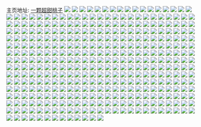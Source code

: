 主页地址: [一颗超甜桃子](https://weibo.com/u/1970873675) 
![](https://wx4.sinaimg.cn/mw2000/7579254bly1h9pdp9r5smj21jk2214nc.jpg) 
![](https://wx4.sinaimg.cn/mw2000/7579254bly1h9o7z4qol4j20ee098ta8.jpg) 
![](https://wx4.sinaimg.cn/mw2000/7579254bly1h9ndoghmr6j20wi135tvu.jpg) 
![](https://wx4.sinaimg.cn/mw2000/7579254bly1h9l69hcqj6j22802yo4qr.jpg) 
![](https://wx4.sinaimg.cn/mw2000/7579254bly1h9l69iul27j22c03401kz.jpg) 
![](https://wx4.sinaimg.cn/mw2000/7579254bly1h9l69loavij22c03404qr.jpg) 
![](https://wx4.sinaimg.cn/mw2000/7579254bly1h9l69k2y3wj22802yo7wj.jpg) 
![](https://wx4.sinaimg.cn/mw2000/7579254bly1h9l69bd9wbj22802yob2b.jpg) 
![](https://wx4.sinaimg.cn/mw2000/7579254bly1h9l69fl9djj22802you0z.jpg) 
![](https://wx4.sinaimg.cn/mw2000/7579254bly1h9k2tktsj7j20zo25642o.jpg) 
![](https://wx4.sinaimg.cn/mw2000/7579254bly1h9k2tkik7kj20zo25678d.jpg) 
![](https://wx4.sinaimg.cn/mw2000/7579254bly1h98hsln3q9j20u00u0wol.jpg) 
![](https://wx4.sinaimg.cn/mw2000/7579254bly1h91i71iy9ej20m80m8gmr.jpg) 
![](https://wx4.sinaimg.cn/mw2000/7579254bly1h91i71rzx0j20xc0xc79s.jpg) 
![](https://wx4.sinaimg.cn/mw2000/7579254bly1h91i71xsklj20xc0xcdju.jpg) 
![](https://wx4.sinaimg.cn/mw2000/7579254bly1h8kdsrxg5yj20wi12ygxn.jpg) 
![](https://wx4.sinaimg.cn/mw2000/7579254bly1h8hynq71iyj21jk223avt.jpg) 
![](https://wx4.sinaimg.cn/mw2000/7579254bly1h8cgtjqgk4j20zm0bzab3.jpg) 
![](https://wx4.sinaimg.cn/mw2000/7579254bly1h8cas0iqesj20zk24y1bb.jpg) 
![](https://wx4.sinaimg.cn/mw2000/7579254bly1h8cas1pnh5j20zo256e81.jpg) 
![](https://wx4.sinaimg.cn/mw2000/7579254bly1h8cas22in9j20zk1r8tdi.jpg) 
![](https://wx4.sinaimg.cn/mw2000/7579254bly1h80kvdaunoj21jk1wh4qp.jpg) 
![](https://wx4.sinaimg.cn/mw2000/7579254bly1h7vuhcdan2j21401z4n35.jpg) 
![](https://wx4.sinaimg.cn/mw2000/7579254bly1h79ez0zzzzj20zo256kg7.jpg) 
![](https://wx4.sinaimg.cn/mw2000/7579254bly1h76ln7l557j20r60xydli.jpg) 
![](https://wx4.sinaimg.cn/mw2000/7579254bly1h5yjq1bi0oj20xc0xcmz7.jpg) 
![](https://wx4.sinaimg.cn/mw2000/7579254bly1h5ab1gf022j22c0340b2a.jpg) 
![](https://wx4.sinaimg.cn/mw2000/7579254bly1h5ab1hbetij22c0340b2a.jpg) 
![](https://wx4.sinaimg.cn/mw2000/7579254bly1h5ab1fjxcfj22c0340e82.jpg) 
![](https://wx4.sinaimg.cn/mw2000/7579254bly1h5966sip8xj23402c0npe.jpg) 
![](https://wx4.sinaimg.cn/mw2000/7579254bly1h4o1zr9o4tj22yo2804qr.jpg) 
![](https://wx4.sinaimg.cn/mw2000/7579254bly1h4o1zsllmpj21zk1hohdt.jpg) 
![](https://wx4.sinaimg.cn/mw2000/7579254bly1h4o1zocnvsj21zk1honpd.jpg) 
![](https://wx4.sinaimg.cn/mw2000/7579254bly1h3x7wtgxrmj20v112vakk.jpg) 
![](https://wx4.sinaimg.cn/mw2000/7579254bly1h3x7wtr9elj20v112r7iy.jpg) 
![](https://wx4.sinaimg.cn/mw2000/7579254bly1h3x7wu4clij20v112pahw.jpg) 
![](https://wx4.sinaimg.cn/mw2000/7579254bly1h3x7wt7381j20v112sqcy.jpg) 
![](https://wx4.sinaimg.cn/mw2000/7579254bly1h3w5uo6ijmj23402c0qv6.jpg) 
![](https://wx4.sinaimg.cn/mw2000/7579254bly1h3pqisah7ej20ng0xc79u.jpg) 
![](https://wx4.sinaimg.cn/mw2000/7579254bly1h3pqisl7o4j20p00xcafu.jpg) 
![](https://wx4.sinaimg.cn/mw2000/7579254bly1h3kngv1eobj20ou0xcq7l.jpg) 
![](https://wx4.sinaimg.cn/mw2000/7579254bly1h3ezv5hfmuj21401hcdst.jpg) 
![](https://wx4.sinaimg.cn/mw2000/7579254bly1h2r945pyxgj233z2bzhdw.jpg) 
![](https://wx4.sinaimg.cn/mw2000/7579254bly1h2f7dum8g6j23402c07wl.jpg) 
![](https://wx4.sinaimg.cn/mw2000/7579254bly1h2f7dwurdlj23402c0kjn.jpg) 
![](https://wx4.sinaimg.cn/mw2000/7579254bly1h2f7dzh3i8j23402c0e84.jpg) 
![](https://wx4.sinaimg.cn/mw2000/7579254bly1h2f7e3xph2j23402c0e85.jpg) 
![](https://wx4.sinaimg.cn/mw2000/7579254bly1h2f7drxx5nj23402c07wl.jpg) 
![](https://wx4.sinaimg.cn/mw2000/7579254bly1h2f7e7nwdij23402c0kjq.jpg) 
![](https://wx4.sinaimg.cn/mw2000/7579254bly1h2f7ebdz7tj23402c0e85.jpg) 
![](https://wx4.sinaimg.cn/mw2000/7579254bly1h2f7ee79upj23402c0b2c.jpg) 
![](https://wx4.sinaimg.cn/mw2000/7579254bly1h2e80zm9orj20zk1bedou.jpg) 
![](https://wx4.sinaimg.cn/mw2000/7579254bly1h2amswdcihj20xj18ok11.jpg) 
![](https://wx4.sinaimg.cn/mw2000/7579254bly1h1zmh2k8nzj20zk0qmn2j.jpg) 
![](https://wx4.sinaimg.cn/mw2000/7579254bly1h1rrhd4nzej21be1be7st.jpg) 
![](https://wx4.sinaimg.cn/mw2000/7579254bly1h1fmve0j6mj20zk1be0tr.jpg) 
![](https://wx4.sinaimg.cn/mw2000/7579254bly1h1d44bw386j20sl0sp7d1.jpg) 
![](https://wx4.sinaimg.cn/mw2000/7579254bly1h192i9pup4j23402c07wj.jpg) 
![](https://wx4.sinaimg.cn/mw2000/7579254bly1h192iarrucj23402c0e82.jpg) 
![](https://wx4.sinaimg.cn/mw2000/7579254bly1h192ibtytej23402c0e83.jpg) 
![](https://wx4.sinaimg.cn/mw2000/7579254bly1h192idms7yj23402c0hdu.jpg) 
![](https://wx4.sinaimg.cn/mw2000/7579254bly1h192ierslmj23402c01kz.jpg) 
![](https://wx4.sinaimg.cn/mw2000/7579254bly1h192ig60fjj23402c0qv7.jpg) 
![](https://wx4.sinaimg.cn/mw2000/7579254bly1h192ihlbx4j23402c01kz.jpg) 
![](https://wx4.sinaimg.cn/mw2000/7579254bly1h192i8fb50j23402c0e82.jpg) 
![](https://wx4.sinaimg.cn/mw2000/7579254bly1h192iixv95j23402c0kjo.jpg) 
![](https://wx4.sinaimg.cn/mw2000/7579254bly1h0vxvwwxmyj20zk1beasz.jpg) 
![](https://wx4.sinaimg.cn/mw2000/7579254bly1h0aiftasvvj22c03401l0.jpg) 
![](https://wx4.sinaimg.cn/mw2000/7579254bly1h08cbqonf3j20tp186k1a.jpg) 
![](https://wx4.sinaimg.cn/mw2000/7579254bly1gykrvislvxj20o00xcjyq.jpg) 
![](https://wx4.sinaimg.cn/mw2000/7579254bly1gykrvigqzoj20o60xcdn1.jpg) 
![](https://wx4.sinaimg.cn/mw2000/7579254bly1gykrvj1a63j20lk0xcn3n.jpg) 
![](https://wx4.sinaimg.cn/mw2000/7579254bly1gxxihsdusuj21ba10246h.jpg) 
![](https://wx4.sinaimg.cn/mw2000/7579254bly1gwo4okponvj20u0140aii.jpg) 
![](https://wx4.sinaimg.cn/mw2000/7579254bly1gwo4om3q4gj20u01407b7.jpg) 
![](https://wx4.sinaimg.cn/mw2000/7579254bly1gwo4omty1tj21400u0wma.jpg) 
![](https://wx4.sinaimg.cn/mw2000/7579254bly1gwo4onzyvyj21400u0110.jpg) 
![](https://wx4.sinaimg.cn/mw2000/7579254bly1gwo4opbikmj21400u0aih.jpg) 
![](https://wx4.sinaimg.cn/mw2000/7579254bly1gwo4oq40bfj21400u0gt9.jpg) 
![](https://wx4.sinaimg.cn/mw2000/7579254bly1gwo4o7x4d4j21400u0agp.jpg) 
![](https://wx4.sinaimg.cn/mw2000/7579254bgy1gwl1hqbkyhj22bz340npe.jpg) 
![](https://wx4.sinaimg.cn/mw2000/7579254bly1gwg4852gi7j21400u0ti9.jpg) 
![](https://wx4.sinaimg.cn/mw2000/7579254bly1gwg485wwo6j21400u0tig.jpg) 
![](https://wx4.sinaimg.cn/mw2000/7579254bly1gwg484kcxbj21400u0qc8.jpg) 
![](https://wx4.sinaimg.cn/mw2000/7579254bly1gweht2m76mj22yo280u0y.jpg) 
![](https://wx4.sinaimg.cn/mw2000/7579254bly1gwehszkxvbj22yo2807wj.jpg) 
![](https://wx4.sinaimg.cn/mw2000/7579254bly1gvkzb7k363j21400u0dpp.jpg) 
![](https://wx4.sinaimg.cn/mw2000/0029nAh5ly1gvkzb804awj61400u07b002.jpg) 
![](https://wx4.sinaimg.cn/mw2000/0029nAh5ly1gvkzb8bq91j61400u0dqc02.jpg) 
![](https://wx4.sinaimg.cn/mw2000/0029nAh5ly1gv18wru6qbj61zk1hox6p02.jpg) 
![](https://wx4.sinaimg.cn/mw2000/0029nAh5ly1gv18wtvlxxj61zk1ho1ky02.jpg) 
![](https://wx4.sinaimg.cn/mw2000/0029nAh5ly1gv18wyl2nsj62802yo1kz02.jpg) 
![](https://wx4.sinaimg.cn/mw2000/7579254bly1gv18wpnqykj21ho1zkx6p.jpg) 
![](https://wx4.sinaimg.cn/mw2000/0029nAh5ly1guxbn63zeaj62uj24wkjm02.jpg) 
![](https://wx4.sinaimg.cn/mw2000/0029nAh5ly1guxbn81384j62yo280x6q02.jpg) 
![](https://wx4.sinaimg.cn/mw2000/0029nAh5ly1guxbn9p1d9j63402c0x6p02.jpg) 
![](https://wx4.sinaimg.cn/mw2000/0029nAh5ly1guxbnerj8nj63402c0u0x02.jpg) 
![](https://wx4.sinaimg.cn/mw2000/0029nAh5ly1guxbngjn7uj63402c0npd02.jpg) 
![](https://wx4.sinaimg.cn/mw2000/0029nAh5ly1guxbnctkdkj63402c04qq02.jpg) 
![](https://wx4.sinaimg.cn/mw2000/0029nAh5ly1guxbnijli4j63402c07wi02.jpg) 
![](https://wx4.sinaimg.cn/mw2000/0029nAh5ly1guxbn3nt8fj63402c0u0x02.jpg) 
![](https://wx4.sinaimg.cn/mw2000/0029nAh5ly1guxbnkpjbqj62c0340kjm02.jpg) 
![](https://wx4.sinaimg.cn/mw2000/0029nAh5ly1guwl48yzy0j60u015610q02.jpg) 
![](https://wx4.sinaimg.cn/mw2000/0029nAh5gy1guvtay5044j62c034phdv02.jpg) 
![](https://wx4.sinaimg.cn/mw2000/0029nAh5gy1guvt9d7ht0j63402c04qr02.jpg) 
![](https://wx4.sinaimg.cn/mw2000/0029nAh5gy1guvt9gnaf6j63402c0e8302.jpg) 
![](https://wx4.sinaimg.cn/mw2000/0029nAh5gy1guvt9kl5yqj63402c01kz02.jpg) 
![](https://wx4.sinaimg.cn/mw2000/0029nAh5gy1guvt9ntc2mj63402c0hdu02.jpg) 
![](https://wx4.sinaimg.cn/mw2000/0029nAh5gy1guvt9rp5soj63402c01kz02.jpg) 
![](https://wx4.sinaimg.cn/mw2000/0029nAh5gy1guvt9v5gknj62c0340x6q02.jpg) 
![](https://wx4.sinaimg.cn/mw2000/0029nAh5gy1guvt9zuv1rj63402c0qv702.jpg) 
![](https://wx4.sinaimg.cn/mw2000/0029nAh5gy1guvta46v8mj63402c0hdv02.jpg) 
![](https://wx4.sinaimg.cn/mw2000/0029nAh5gy1guvta8baqdj63402c07wj02.jpg) 
![](https://wx4.sinaimg.cn/mw2000/0029nAh5gy1guvtad6gt2j63402c0npf02.jpg) 
![](https://wx4.sinaimg.cn/mw2000/0029nAh5gy1guvtagjmeij63402c0hdu02.jpg) 
![](https://wx4.sinaimg.cn/mw2000/0029nAh5gy1guvtajthx2j63402c0npe02.jpg) 
![](https://wx4.sinaimg.cn/mw2000/0029nAh5gy1guvtaoqdfdj63402c0kjo02.jpg) 
![](https://wx4.sinaimg.cn/mw2000/0029nAh5gy1guvt98gf3rj63402c04qs02.jpg) 
![](https://wx4.sinaimg.cn/mw2000/0029nAh5gy1guvtat6xldj63402c0x6r02.jpg) 
![](https://wx4.sinaimg.cn/mw2000/0029nAh5ly1guukktzvzvj61400u047q02.jpg) 
![](https://wx4.sinaimg.cn/mw2000/0029nAh5ly1guuklcsek6j61400u047402.jpg) 
![](https://wx4.sinaimg.cn/mw2000/0029nAh5ly1guukld59uij61400u0wo702.jpg) 
![](https://wx4.sinaimg.cn/mw2000/0029nAh5ly1guuklcbsafj61400u0gtu02.jpg) 
![](https://wx4.sinaimg.cn/mw2000/0029nAh5ly1gutceomv3pj63402c0hdu02.jpg) 
![](https://wx4.sinaimg.cn/mw2000/0029nAh5ly1gutceq6wu9j63402c01ky02.jpg) 
![](https://wx4.sinaimg.cn/mw2000/0029nAh5ly1gutcernfidj63402c0b2a02.jpg) 
![](https://wx4.sinaimg.cn/mw2000/0029nAh5ly1gutceteh18j63402c0b2a02.jpg) 
![](https://wx4.sinaimg.cn/mw2000/0029nAh5ly1gutcevqjibj63402c04qr02.jpg) 
![](https://wx4.sinaimg.cn/mw2000/7579254bly1gutcemllhqj23402c0x6q.jpg) 
![](https://wx4.sinaimg.cn/mw2000/0029nAh5ly1gusj21pdu4j61400u0dl402.jpg) 
![](https://wx4.sinaimg.cn/mw2000/0029nAh5ly1gusj22j0wpj61400u0wk602.jpg) 
![](https://wx4.sinaimg.cn/mw2000/0029nAh5ly1gusj238esuj61400u00y002.jpg) 
![](https://wx4.sinaimg.cn/mw2000/0029nAh5ly1gusj246ul9j61400u0jwl02.jpg) 
![](https://wx4.sinaimg.cn/mw2000/0029nAh5ly1gusj2514l7j61400u0jyz02.jpg) 
![](https://wx4.sinaimg.cn/mw2000/0029nAh5ly1gusj25ei4uj61400u0wj602.jpg) 
![](https://wx4.sinaimg.cn/mw2000/0029nAh5ly1gusqd0i8r4j61400u0q9802.jpg) 
![](https://wx4.sinaimg.cn/mw2000/0029nAh5ly1gusqd14jc1j61400u0afz02.jpg) 
![](https://wx4.sinaimg.cn/mw2000/0029nAh5ly1gusqd1othqj61400u0wkd02.jpg) 
![](https://wx4.sinaimg.cn/mw2000/0029nAh5ly1gusqczy8xoj61400u0ago02.jpg) 
![](https://wx4.sinaimg.cn/mw2000/0029nAh5ly1gusqd3a003j61400u079g02.jpg) 
![](https://wx4.sinaimg.cn/mw2000/0029nAh5ly1gusqd2oc34j61400u079p02.jpg) 
![](https://wx4.sinaimg.cn/mw2000/0029nAh5ly1gusqd3r4j5j61400u0dlb02.jpg) 
![](https://wx4.sinaimg.cn/mw2000/0029nAh5ly1gusqd4dew8j60u014046802.jpg) 
![](https://wx4.sinaimg.cn/mw2000/0029nAh5ly1gurulnyx9zj61400u0af202.jpg) 
![](https://wx4.sinaimg.cn/mw2000/0029nAh5ly1gurulodqedj61400u0wj602.jpg) 
![](https://wx4.sinaimg.cn/mw2000/0029nAh5ly1guruloo90bj61400u00zo02.jpg) 
![](https://wx4.sinaimg.cn/mw2000/0029nAh5ly1gurulp3wauj61400u0q9902.jpg) 
![](https://wx4.sinaimg.cn/mw2000/0029nAh5ly1gurulpj525j61400u0q9202.jpg) 
![](https://wx4.sinaimg.cn/mw2000/0029nAh5ly1gurulqgf5dj61400u00zh02.jpg) 
![](https://wx4.sinaimg.cn/mw2000/0029nAh5ly1gurulnbvqrj61400u079b02.jpg) 
![](https://wx4.sinaimg.cn/mw2000/0029nAh5ly1gurulr5kbfj61400u0n4902.jpg) 
![](https://wx4.sinaimg.cn/mw2000/0029nAh5ly1gurulrwpvzj61400u0qcs02.jpg) 
![](https://wx4.sinaimg.cn/mw2000/7579254bly1gtx00m7j8gj20p00xc10j.jpg) 
![](https://wx4.sinaimg.cn/mw2000/7579254bly1gtx00mtqijj20p00xc10x.jpg) 
![](https://wx4.sinaimg.cn/mw2000/7579254bly1gtx00lqpc8j20xc0p0agf.jpg) 
![](https://wx4.sinaimg.cn/mw2000/7579254bly1gtx00n524mj20xc0p0tdk.jpg) 
![](https://wx4.sinaimg.cn/mw2000/7579254bly1gtmo3rwiyjj20u0140jxr.jpg) 
![](https://wx4.sinaimg.cn/mw2000/7579254bly1gtmo3se4z0j20u0140jy4.jpg) 
![](https://wx4.sinaimg.cn/mw2000/7579254bly1gtmo3ssh7sj20u0140agq.jpg) 
![](https://wx4.sinaimg.cn/mw2000/7579254bly1gtmo3t2xcpj20u0140dm9.jpg) 
![](https://wx4.sinaimg.cn/mw2000/7579254bly1gtbrppug0pj22c0340npf.jpg) 
![](https://wx4.sinaimg.cn/mw2000/7579254bly1gtbrpt2qa3j22c0340x6q.jpg) 
![](https://wx4.sinaimg.cn/mw2000/7579254bly1gtbrpmewv8j22c03401kz.jpg) 
![](https://wx4.sinaimg.cn/mw2000/7579254bly1gt7gziii90j22802yonpf.jpg) 
![](https://wx4.sinaimg.cn/mw2000/7579254bly1gt7gzfy7vej22802yohdv.jpg) 
![](https://wx4.sinaimg.cn/mw2000/7579254bly1grr7nsgfd9j21o01o0b29.jpg) 
![](https://wx4.sinaimg.cn/mw2000/7579254bly1grr7nupjqmj22c0340e83.jpg) 
![](https://wx4.sinaimg.cn/mw2000/7579254bly1grr7nw9j0hj22c0340qv7.jpg) 
![](https://wx4.sinaimg.cn/mw2000/7579254bly1grr7nyogskj22c0340npd.jpg) 
![](https://wx4.sinaimg.cn/mw2000/7579254bly1grr7o0olzmj22c0340hdt.jpg) 
![](https://wx4.sinaimg.cn/mw2000/7579254bly1grr7o4b0nfj22c0340kjl.jpg) 
![](https://wx4.sinaimg.cn/mw2000/7579254bly1grr7o6sec2j22c0340qv5.jpg) 
![](https://wx4.sinaimg.cn/mw2000/7579254bly1grr7o8lon5j22c0340kjl.jpg) 
![](https://wx4.sinaimg.cn/mw2000/7579254bly1grr7nqt1svj22c0340u0x.jpg) 
![](https://wx4.sinaimg.cn/mw2000/7579254bly1gqvxznvx7mj22c03401kx.jpg) 
![](https://wx4.sinaimg.cn/mw2000/7579254bly1gqvxzmy5q5j20wi1ycb29.jpg) 
![](https://wx4.sinaimg.cn/mw2000/7579254bly1gpqjicw4rtj20u0140dnt.jpg) 
![](https://wx4.sinaimg.cn/mw2000/7579254bly1gn8kwz6d36j23402c01ky.jpg) 
![](https://wx4.sinaimg.cn/mw2000/7579254bly1gn1clupulwj21jk1h0e61.jpg) 
![](https://wx4.sinaimg.cn/mw2000/7579254bly1gn1clu9y6dj21jk1gq1kx.jpg) 
![](https://wx4.sinaimg.cn/mw2000/7579254bly1gm7gqzszqxj21400u0gwp.jpg) 
![](https://wx4.sinaimg.cn/mw2000/7579254bly1gm7gr1p718j21400u00yk.jpg) 
![](https://wx4.sinaimg.cn/mw2000/7579254bly1gm7gqxii6fj21400u010i.jpg) 
![](https://wx4.sinaimg.cn/mw2000/7579254bly1gm7grhebdoj21400u0alv.jpg) 
![](https://wx4.sinaimg.cn/mw2000/7579254bly1gm7gri6lwhj21400u0wlg.jpg) 
![](https://wx4.sinaimg.cn/mw2000/7579254bly1gm7grj5x4rj21400u0wo9.jpg) 
![](https://wx4.sinaimg.cn/mw2000/7579254bly1gm7grjzihuj21400u0461.jpg) 
![](https://wx4.sinaimg.cn/mw2000/7579254bly1gm7grkx0cuj21400u07bf.jpg) 
![](https://wx4.sinaimg.cn/mw2000/7579254bly1gm7gshcbf1j20u0140dq4.jpg) 
![](https://wx4.sinaimg.cn/mw2000/7579254bly1gm7gsirxp3j21400u0qg8.jpg) 
![](https://wx4.sinaimg.cn/mw2000/7579254bly1gm7grg1glrj20u01szhdx.jpg) 
![](https://wx4.sinaimg.cn/mw2000/7579254bly1gm7gskg5auj21400u0k7i.jpg) 
![](https://wx4.sinaimg.cn/mw2000/7579254bly1gm7gslol5oj20u0140gwk.jpg) 
![](https://wx4.sinaimg.cn/mw2000/7579254bly1gm7gsml9gvj20u0140ahm.jpg) 
![](https://wx4.sinaimg.cn/mw2000/7579254bly1gkaxhda4bxj23402c0kjm.jpg) 
![](https://wx4.sinaimg.cn/mw2000/7579254bly1gjhar51mtzj21jk1jkhdt.jpg) 
![](https://wx4.sinaimg.cn/mw2000/7579254bly1gi2dhsxgtfj20tc0stqbt.jpg) 
![](https://wx4.sinaimg.cn/mw2000/7579254bly1gi1te2t05sj20u0140wuf.jpg) 
![](https://wx4.sinaimg.cn/mw2000/7579254bly1gi16zm3ztfj23402c0kjn.jpg) 
![](https://wx4.sinaimg.cn/mw2000/7579254bly1gi0k5xl5sjj22c0340e83.jpg) 
![](https://wx4.sinaimg.cn/mw2000/7579254bly1ghzyag4c6wj21400u0n4w.jpg) 
![](https://wx4.sinaimg.cn/mw2000/7579254bly1ghzyajmoyaj21400u013k.jpg) 
![](https://wx4.sinaimg.cn/mw2000/7579254bly1ghzyan0yfzj21400u0wr5.jpg) 
![](https://wx4.sinaimg.cn/mw2000/7579254bly1ghzyaee7dsj20u014047r.jpg) 
![](https://wx4.sinaimg.cn/mw2000/7579254bly1ghzszo0ze7j21400u0k14.jpg) 
![](https://wx4.sinaimg.cn/mw2000/7579254bly1ghzszpe13xj21400u0qe6.jpg) 
![](https://wx4.sinaimg.cn/mw2000/7579254bly1ghzszq7upjj21400u0qb7.jpg) 
![](https://wx4.sinaimg.cn/mw2000/7579254bly1ghzszndujrj21400u0gue.jpg) 
![](https://wx4.sinaimg.cn/mw2000/7579254bly1ghzlhw1ddvj21jk222b29.jpg) 
![](https://wx4.sinaimg.cn/mw2000/7579254bly1ghv5hueyxyj21jk1jk4qp.jpg) 
![](https://wx4.sinaimg.cn/mw2000/7579254bly1ghpiwyioicj2254254u0x.jpg) 
![](https://wx4.sinaimg.cn/mw2000/7579254bly1gfryc4tnocj22c03404qq.jpg) 
![](https://wx4.sinaimg.cn/mw2000/7579254bly1gfryc2kofqj22c03401ky.jpg) 
![](https://wx4.sinaimg.cn/mw2000/7579254bly1gfhws2x115j23402c0qv5.jpg) 
![](https://wx4.sinaimg.cn/mw2000/7579254bly1geyuid3z98j20rs0rswh6.jpg) 
![](https://wx4.sinaimg.cn/mw2000/7579254bly1gehzy8knuyj20xc0p0q4i.jpg) 
![](https://wx4.sinaimg.cn/mw2000/7579254bly1ge8v6630jjj23402c0nki.jpg) 
![](https://wx4.sinaimg.cn/mw2000/7579254bly1ge8v68hae9j23402c0qr1.jpg) 
![](https://wx4.sinaimg.cn/mw2000/7579254bly1ge8v6aomcvj23402c04n3.jpg) 
![](https://wx4.sinaimg.cn/mw2000/7579254bgy1ge5wtxbuuej23402c04qq.jpg) 
![](https://wx4.sinaimg.cn/mw2000/7579254bgy1ge5wtzqya1j23402c0kjl.jpg) 
![](https://wx4.sinaimg.cn/mw2000/7579254bgy1ge5wu2iekgj23402c07wh.jpg) 
![](https://wx4.sinaimg.cn/mw2000/7579254bgy1ge5wu561vrj23402c0kjl.jpg) 
![](https://wx4.sinaimg.cn/mw2000/7579254bgy1ge5wu85svpj23402c07wi.jpg) 
![](https://wx4.sinaimg.cn/mw2000/7579254bgy1ge5wub3eh9j23402c0x6p.jpg) 
![](https://wx4.sinaimg.cn/mw2000/7579254bgy1ge5wudd3puj23402c0kjl.jpg) 
![](https://wx4.sinaimg.cn/mw2000/7579254bgy1ge5wufkfarj23402c0kjl.jpg) 
![](https://wx4.sinaimg.cn/mw2000/7579254bgy1ge5wuhoq04j23402c01kx.jpg) 
![](https://wx4.sinaimg.cn/mw2000/7579254bgy1ge5wt5ga8ej23402c0b2a.jpg) 
![](https://wx4.sinaimg.cn/mw2000/7579254bgy1ge5wt8pgkxj23402c0x6q.jpg) 
![](https://wx4.sinaimg.cn/mw2000/7579254bgy1ge5wtc3y3cj23402c07wj.jpg) 
![](https://wx4.sinaimg.cn/mw2000/7579254bgy1ge5wt2jx60j23402c0npe.jpg) 
![](https://wx4.sinaimg.cn/mw2000/7579254bgy1ge5wtf8jn8j23402c0npe.jpg) 
![](https://wx4.sinaimg.cn/mw2000/7579254bgy1ge5wtik8byj23402c0u0y.jpg) 
![](https://wx4.sinaimg.cn/mw2000/7579254bgy1ge5wtngufjj23402c01kz.jpg) 
![](https://wx4.sinaimg.cn/mw2000/7579254bgy1ge5wtqwnudj23402c0u0y.jpg) 
![](https://wx4.sinaimg.cn/mw2000/7579254bgy1ge5wtudd5yj23402c04qq.jpg) 
![](https://wx4.sinaimg.cn/mw2000/7579254bly1ge192cmxebj21400u0wlg.jpg) 
![](https://wx4.sinaimg.cn/mw2000/7579254bly1ge192bsksjj21400u07ac.jpg) 
![](https://wx4.sinaimg.cn/mw2000/7579254bly1gdzb2qsk9fj21400u0n69.jpg) 
![](https://wx4.sinaimg.cn/mw2000/7579254bly1gdzb2rffa9j21400u0ti3.jpg) 
![](https://wx4.sinaimg.cn/mw2000/7579254bly1gdzb37bzpnj20u014013r.jpg) 
![](https://wx4.sinaimg.cn/mw2000/7579254bly1gdzb385zapj20u0140n45.jpg) 
![](https://wx4.sinaimg.cn/mw2000/7579254bly1gdzb2q5obbj21400u00ze.jpg) 
![](https://wx4.sinaimg.cn/mw2000/7579254bly1gdzb398nduj21400u0wmt.jpg) 
![](https://wx4.sinaimg.cn/mw2000/7579254bly1gdzb3aj7llj21400u0n5f.jpg) 
![](https://wx4.sinaimg.cn/mw2000/7579254bgy1gdy0el2wvqj21400u0guw.jpg) 
![](https://wx4.sinaimg.cn/mw2000/7579254bly1gdwhqy9zzlj21400u0qfm.jpg) 
![](https://wx4.sinaimg.cn/mw2000/7579254bly1gdwhqzfju5j21400u0h0q.jpg) 
![](https://wx4.sinaimg.cn/mw2000/7579254bly1gdwhqxehngj21400u0qaq.jpg) 
![](https://wx4.sinaimg.cn/mw2000/7579254bly1gdwhr02xguj21400u0dnm.jpg) 
![](https://wx4.sinaimg.cn/mw2000/7579254bly1gduknjm3tbj21400u0tl7.jpg) 
![](https://wx4.sinaimg.cn/mw2000/7579254bly1gduknkqblaj21400u0162.jpg) 
![](https://wx4.sinaimg.cn/mw2000/7579254bly1gduknm8pqij21400u0tkw.jpg) 
![](https://wx4.sinaimg.cn/mw2000/7579254bly1gduknn4r0ij21400u0tli.jpg) 
![](https://wx4.sinaimg.cn/mw2000/7579254bly1gduknntdm0j21400u07gy.jpg) 
![](https://wx4.sinaimg.cn/mw2000/7579254bly1gduknis6wwj21400u0k32.jpg) 
![](https://wx4.sinaimg.cn/mw2000/7579254bly1gduknohlflj21400u015d.jpg) 
![](https://wx4.sinaimg.cn/mw2000/7579254bly1gduknp7jnbj21400u049u.jpg) 
![](https://wx4.sinaimg.cn/mw2000/7579254bly1gduknq9uquj21400u0k5t.jpg) 
![](https://wx4.sinaimg.cn/mw2000/7579254bly1gdscpfpum2j22c02c04qp.jpg) 
![](https://wx4.sinaimg.cn/mw2000/7579254bly1gdscphx7zcj22c02c04qp.jpg) 
![](https://wx4.sinaimg.cn/mw2000/7579254bly1gdscpjvu0jj22c02c0kjl.jpg) 
![](https://wx4.sinaimg.cn/mw2000/7579254bly1gdscplcrvqj22c02c0b2a.jpg) 
![](https://wx4.sinaimg.cn/mw2000/7579254bly1gdscpdtrckj23402c0hdt.jpg) 
![](https://wx4.sinaimg.cn/mw2000/7579254bly1gdas4k5t6dj20os0o0dhv.jpg) 
![](https://wx4.sinaimg.cn/mw2000/7579254bly1gdas4kdmarj20u00migo3.jpg) 
![](https://wx4.sinaimg.cn/mw2000/7579254bly1gdas4kks3zj20ns0kdtay.jpg) 
![](https://wx4.sinaimg.cn/mw2000/7579254bly1gdas4jvkxij20p00nn78g.jpg) 
![](https://wx4.sinaimg.cn/mw2000/7579254bly1gcg1dba4x2j20u00u00yj.jpg) 
![](https://wx4.sinaimg.cn/mw2000/7579254bly1gcg1dbnvcuj20p00xc77e.jpg) 
![](https://wx4.sinaimg.cn/mw2000/7579254bly1gcg1dbxfy0j20p00xc79b.jpg) 
![](https://wx4.sinaimg.cn/mw2000/7579254bly1gcg1dcs32hj20v91voqv5.jpg) 
![](https://wx4.sinaimg.cn/mw2000/7579254bly1gcdhijlj2rj20r40seacy.jpg) 
![](https://wx4.sinaimg.cn/mw2000/7579254bly1gcdhijvgzuj20p00xcaca.jpg) 
![](https://wx4.sinaimg.cn/mw2000/7579254bly1gcdhik4nfmj20u00u076y.jpg) 
![](https://wx4.sinaimg.cn/mw2000/7579254bly1gcdhikcitgj20o00w0aed.jpg) 
![](https://wx4.sinaimg.cn/mw2000/7579254bly1gbtmxkb95nj2280280qce.jpg) 
![](https://wx4.sinaimg.cn/mw2000/7579254bly1gb53k8lktaj21o02804qq.jpg) 
![](https://wx4.sinaimg.cn/mw2000/7579254bly1gb53k9p4oqj21o0280kjm.jpg) 
![](https://wx4.sinaimg.cn/mw2000/7579254bly1gb53kb40mlj21o0280hdu.jpg) 
![](https://wx4.sinaimg.cn/mw2000/7579254bly1gb53kd2niqj23402c04qq.jpg) 
![](https://wx4.sinaimg.cn/mw2000/7579254bly1g9nvlab51pj20j60asdig.jpg) 
![](https://wx4.sinaimg.cn/mw2000/7579254bly1g7npp9ffx9j22c0340h7u.jpg) 
![](https://wx4.sinaimg.cn/mw2000/7579254bly1g7nppbo7zqj22c03407wh.jpg) 
![](https://wx4.sinaimg.cn/mw2000/7579254bly1g6qaeouccmj20u01hcq40.jpg) 
![](https://wx4.sinaimg.cn/mw2000/7579254bly1g6kg1s8ccbj20u00u048j.jpg) 
![](https://wx4.sinaimg.cn/mw2000/7579254bly1g6kg1sj5l7j20u00u0thp.jpg) 
![](https://wx4.sinaimg.cn/mw2000/7579254bly1g5zoapa41zj20jg0ek79a.jpg) 
![](https://wx4.sinaimg.cn/mw2000/7579254bly1g5zoapg24fj20jg0ekgqq.jpg) 
![](https://wx4.sinaimg.cn/mw2000/7579254bly1g5zoapq5agj20jg0ekjw4.jpg) 
![](https://wx4.sinaimg.cn/mw2000/7579254bly1g5smc537t9j20u00u04o8.jpg) 
![](https://wx4.sinaimg.cn/mw2000/7579254bly1g5smclo061j20v80v8q8x.jpg) 
![](https://wx4.sinaimg.cn/mw2000/7579254bly1g5smcm4qr5j20xc0xc7es.jpg) 
![](https://wx4.sinaimg.cn/mw2000/7579254bly1g5gupxhhkaj20go0m8q5z.jpg) 
![](https://wx4.sinaimg.cn/mw2000/7579254bly1g5gupyne71j22o02o0npe.jpg) 
![](https://wx4.sinaimg.cn/mw2000/7579254bly1g5guq7cjioj20u0140dhg.jpg) 
![](https://wx4.sinaimg.cn/mw2000/7579254bly1g5guq9k8raj20u01404qp.jpg) 
![](https://wx4.sinaimg.cn/mw2000/7579254bly1g5guqawvdkj22o02o0kjn.jpg) 
![](https://wx4.sinaimg.cn/mw2000/7579254bly1g5guqc9cjbj22o02o0e83.jpg) 
![](https://wx4.sinaimg.cn/mw2000/7579254bly1g5guqdl9daj22o02o01kz.jpg) 
![](https://wx4.sinaimg.cn/mw2000/7579254bly1g5guqeygboj22o02o0npe.jpg) 
![](https://wx4.sinaimg.cn/mw2000/7579254bly1g5dmhyh0v9j20u00u04mf.jpg) 
![](https://wx4.sinaimg.cn/mw2000/7579254bly1g5dmhz67qyj20u00u0tuw.jpg) 
![](https://wx4.sinaimg.cn/mw2000/7579254bly1g5dmhzzul0j20u00u0e1w.jpg) 
![](https://wx4.sinaimg.cn/mw2000/7579254bly1g4uq80e2quj20u00u0wla.jpg) 
![](https://wx4.sinaimg.cn/mw2000/7579254bly1g4tjlza4ifj20u00u043d.jpg) 
![](https://wx4.sinaimg.cn/mw2000/7579254bly1g4tjm1efbfj20u00u0djx.jpg) 
![](https://wx4.sinaimg.cn/mw2000/7579254bly1g4tjm3ph3mj20u00u0jvt.jpg) 
![](https://wx4.sinaimg.cn/mw2000/7579254bly1g4tjm5mhqij20u00u0q6k.jpg) 
![](https://wx4.sinaimg.cn/mw2000/7579254bly1g4tjm7mofuj20u00u0af6.jpg) 
![](https://wx4.sinaimg.cn/mw2000/7579254bly1g4sxawq8isj20u00u0n2q.jpg) 
![](https://wx4.sinaimg.cn/mw2000/7579254bly1g4sxaycd1yj20u00u0455.jpg) 
![](https://wx4.sinaimg.cn/mw2000/7579254bly1g4sxazt4g2j20u00u0tfl.jpg) 
![](https://wx4.sinaimg.cn/mw2000/7579254bly1g4sxb1e94qj20u00u045t.jpg) 
![](https://wx4.sinaimg.cn/mw2000/7579254bly1g4s7q9v2lbj20u00u0n1h.jpg) 
![](https://wx4.sinaimg.cn/mw2000/7579254bly1g4s7qen1l7j20u00u0jvj.jpg) 
![](https://wx4.sinaimg.cn/mw2000/7579254bly1g4n346hrodj20u00u0n3p.jpg) 
![](https://wx4.sinaimg.cn/mw2000/7579254bly1g4n3487swbj20u00u0dk2.jpg) 
![](https://wx4.sinaimg.cn/mw2000/7579254bly1g4n34afes1j20u00u00y8.jpg) 
![](https://wx4.sinaimg.cn/mw2000/7579254bly1g4n34btzt7j20u00u077s.jpg) 
![](https://wx4.sinaimg.cn/mw2000/7579254bly1g4dmfmebivj22o02o0u0y.jpg) 
![](https://wx4.sinaimg.cn/mw2000/7579254bly1g4dmfrg6vcj22o02o01kz.jpg) 
![](https://wx4.sinaimg.cn/mw2000/7579254bly1g4dmfvvb1mj22o02o0hdu.jpg) 
![](https://wx4.sinaimg.cn/mw2000/7579254bly1g4dmg1rq7bj22o02o0kjm.jpg) 
![](https://wx4.sinaimg.cn/mw2000/7579254bly1g4cc7e0qgmj20u00u076o.jpg) 
![](https://wx4.sinaimg.cn/mw2000/7579254bly1g49y7dyf58j20u00u0jxg.jpg) 
![](https://wx4.sinaimg.cn/mw2000/7579254bly1g49y7ffvudj20u00u0tef.jpg) 
![](https://wx4.sinaimg.cn/mw2000/7579254bly1g49y7gnz78j20u00u0ter.jpg) 
![](https://wx4.sinaimg.cn/mw2000/7579254bly1g49y7i1uemj20u00u0n2p.jpg) 
![](https://wx4.sinaimg.cn/mw2000/7579254bly1g3ywq2t7ccj20u00u0jtl.jpg) 
![](https://wx4.sinaimg.cn/mw2000/7579254bly1g3xor4d4fpj20u0140agz.jpg) 
![](https://wx4.sinaimg.cn/mw2000/7579254bly1g3w68931irj20u012fn1m.jpg) 
![](https://wx4.sinaimg.cn/mw2000/7579254bly1g3w689b775j20u012awk2.jpg) 
![](https://wx4.sinaimg.cn/mw2000/7579254bly1g3w689irzvj21400s9q7k.jpg) 
![](https://wx4.sinaimg.cn/mw2000/7579254bly1g3w689sejbj20u00sh42w.jpg) 
![](https://wx4.sinaimg.cn/mw2000/7579254bly1g3w68a1veuj20u00shjxa.jpg) 
![](https://wx4.sinaimg.cn/mw2000/7579254bly1g3w68ah2a9j20u012dakl.jpg) 
![](https://wx4.sinaimg.cn/mw2000/7579254bly1g3v822fhknj20u00u0doe.jpg) 
![](https://wx4.sinaimg.cn/mw2000/7579254bly1g3v823vxnpj20u00u0tfo.jpg) 
![](https://wx4.sinaimg.cn/mw2000/7579254bly1g3v825cqsjj20u00u0ah5.jpg) 
![](https://wx4.sinaimg.cn/mw2000/7579254bly1g3tojgr54tj20j60j6jrb.jpg) 
![](https://wx4.sinaimg.cn/mw2000/7579254bly1g2fg52s4ruj22o02o0e83.jpg) 
![](https://wx4.sinaimg.cn/mw2000/7579254bly1g2fg53udz8j22o02o01kz.jpg) 
![](https://wx4.sinaimg.cn/mw2000/7579254bly1g1vr6aaiozj20ku0s219y.jpg) 
![](https://wx4.sinaimg.cn/mw2000/7579254bly1g1vr6e2jjoj20o00w0nh5.jpg) 
![](https://wx4.sinaimg.cn/mw2000/7579254bly1g0n9xzlr3ej20u00u0qss.jpg) 
![](https://wx4.sinaimg.cn/mw2000/7579254bly1g0n9xzwpelj2084084glt.jpg) 
![](https://wx4.sinaimg.cn/mw2000/7579254bly1g0n9y06ig9j20u00u0x2w.jpg) 
![](https://wx4.sinaimg.cn/mw2000/7579254bly1g0n9y0hd6qj209c09cglx.jpg) 
![](https://wx4.sinaimg.cn/mw2000/7579254bly1fz3ptn7izzj22o02o0qv6.jpg) 
![](https://wx4.sinaimg.cn/mw2000/7579254bly1fz3pei6yqyj22o02o04qq.jpg) 
![](https://wx4.sinaimg.cn/mw2000/7579254bly1fz3pej6b7dj22o02o0b2a.jpg) 
![](https://wx4.sinaimg.cn/mw2000/7579254bly1fz3pek8jjaj22o02o0u0y.jpg) 
![](https://wx4.sinaimg.cn/mw2000/7579254bly1fz3pelovw5j22o02o0u0y.jpg) 
![](https://wx4.sinaimg.cn/mw2000/7579254bly1fvlhpujlrlj22o02o0b2b.jpg) 
![](https://wx4.sinaimg.cn/mw2000/7579254bly1fvlhpwnk7vj22o02o0hdv.jpg) 
![](https://wx4.sinaimg.cn/mw2000/7579254bly1fvlhpykmztj22o02o07wj.jpg) 
![](https://wx4.sinaimg.cn/mw2000/7579254bly1fvlhq0lz8zj22o02o07wj.jpg) 
![](https://wx4.sinaimg.cn/mw2000/7579254bly1fvlhq302kuj22o02o0u0z.jpg) 
![](https://wx4.sinaimg.cn/mw2000/7579254bly1fvlhq5n48jj22o02o0u0z.jpg) 
![](https://wx4.sinaimg.cn/mw2000/7579254bly1fvlhq7s6dtj22o02o07wj.jpg) 
![](https://wx4.sinaimg.cn/mw2000/7579254bly1fvlhq9w8y2j22o02o0hdv.jpg) 
![](https://wx4.sinaimg.cn/mw2000/7579254bly1fvlhqca43ej22o02o0npf.jpg) 
![](https://wx4.sinaimg.cn/mw2000/7579254bly1fthivzyj8tj20qo1beqd4.jpg) 
![](https://wx4.sinaimg.cn/mw2000/7579254bly1fthiw2g2uej20qo1be7aa.jpg) 
![](https://wx4.sinaimg.cn/mw2000/7579254bly1fthiw4u2idj20qo1be7a4.jpg) 
![](https://wx4.sinaimg.cn/mw2000/7579254bly1fthiw8l3wwj20qo1beajp.jpg) 
![](https://wx4.sinaimg.cn/mw2000/7579254bly1ftcq1x284rj20qo0qodoh.jpg) 
![](https://wx4.sinaimg.cn/mw2000/7579254bly1ftb37gv7y1j20hs0hsdgz.jpg) 
![](https://wx4.sinaimg.cn/mw2000/7579254bly1ftb37h9389j20hs0hsgmv.jpg) 
![](https://wx4.sinaimg.cn/mw2000/7579254bly1fr1uof61xmj22o03k0qv7.jpg) 
![](https://wx4.sinaimg.cn/mw2000/7579254bly1fr1uoi5y0nj22o03k0u0z.jpg) 
![](https://wx4.sinaimg.cn/mw2000/7579254bly1fr1uolbt6qj22o03k0qv6.jpg) 
![](https://wx4.sinaimg.cn/mw2000/7579254bly1fr1uoo2tjzj22o03k0qv7.jpg) 
![](https://wx4.sinaimg.cn/mw2000/7579254bly1fr1uoqotpnj22o03k01l0.jpg) 
![](https://wx4.sinaimg.cn/mw2000/7579254bly1fr1uotpcjtj22o03k0kjo.jpg) 
![](https://wx4.sinaimg.cn/mw2000/7579254bly1fr1uowefcsj22o03k0u0z.jpg) 
![](https://wx4.sinaimg.cn/mw2000/7579254bly1fr1uoz06rsj22o03k0u0z.jpg) 
![](https://wx4.sinaimg.cn/mw2000/7579254bly1fr1up1mji9j22o03k0u0z.jpg) 

